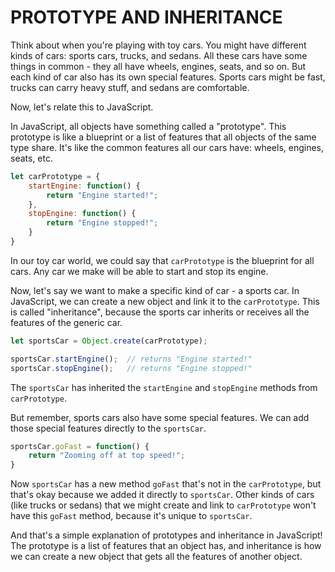 
# PROTOTYPE AND INHERITANCE
Think about when you're playing with toy cars. You might have different kinds of cars: sports cars, trucks, and sedans. All these cars have some things in common - they all have wheels, engines, seats, and so on. But each kind of car also has its own special features. Sports cars might be fast, trucks can carry heavy stuff, and sedans are comfortable.

Now, let's relate this to JavaScript.

In JavaScript, all objects have something called a "prototype". This prototype is like a blueprint or a list of features that all objects of the same type share. It's like the common features all our cars have: wheels, engines, seats, etc.

```javascript
let carPrototype = {
    startEngine: function() {
        return "Engine started!";
    },
    stopEngine: function() {
        return "Engine stopped!";
    }
}
```

In our toy car world, we could say that `carPrototype` is the blueprint for all cars. Any car we make will be able to start and stop its engine.

Now, let's say we want to make a specific kind of car - a sports car. In JavaScript, we can create a new object and link it to the `carPrototype`. This is called "inheritance", because the sports car inherits or receives all the features of the generic car.

```javascript
let sportsCar = Object.create(carPrototype);

sportsCar.startEngine();  // returns "Engine started!"
sportsCar.stopEngine();   // returns "Engine stopped!"
```

The `sportsCar` has inherited the `startEngine` and `stopEngine` methods from `carPrototype`.

But remember, sports cars also have some special features. We can add those special features directly to the `sportsCar`.

```javascript
sportsCar.goFast = function() {
    return "Zooming off at top speed!";
}
```

Now `sportsCar` has a new method `goFast` that's not in the `carPrototype`, but that's okay because we added it directly to `sportsCar`. Other kinds of cars (like trucks or sedans) that we might create and link to `carPrototype` won't have this `goFast` method, because it's unique to `sportsCar`.

And that's a simple explanation of prototypes and inheritance in JavaScript! The prototype is a list of features that an object has, and inheritance is how we can create a new object that gets all the features of another object.